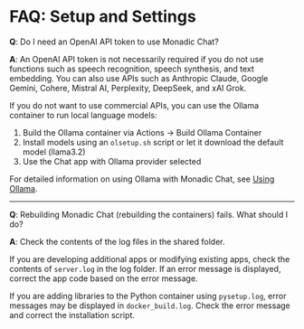 # FAQ: Setup and Settings

**Q**: Do I need an OpenAI API token to use Monadic Chat?

**A**: An OpenAI API token is not necessarily required if you do not use functions such as speech recognition, speech synthesis, and text embedding. You can also use APIs such as Anthropic Claude, Google Gemini, Cohere, Mistral AI, Perplexity, DeepSeek, and xAI Grok.

If you do not want to use commercial APIs, you can use the Ollama container to run local language models:
1. Build the Ollama container via Actions → Build Ollama Container
2. Install models using an `olsetup.sh` script or let it download the default model (llama3.2)
3. Use the Chat app with Ollama provider selected

For detailed information on using Ollama with Monadic Chat, see [Using Ollama](/advanced-topics/ollama.md).

---

**Q**: Rebuilding Monadic Chat (rebuilding the containers) fails. What should I do?

**A**: Check the contents of the log files in the shared folder.

If you are developing additional apps or modifying existing apps, check the contents of `server.log` in the log folder. If an error message is displayed, correct the app code based on the error message.

If you are adding libraries to the Python container using `pysetup.log`, error messages may be displayed in `docker_build.log`. Check the error message and correct the installation script.
